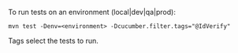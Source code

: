 To run tests on an environment (local|dev|qa|prod):

    mvn test -Denv=<environment> -Dcucumber.filter.tags="@IdVerify"

Tags select the tests to run.